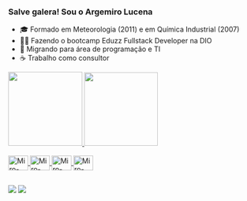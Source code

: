 ### Salve galera! Sou o Argemiro Lucena 
- 🎓 Formado em Meteorologia (2011) e em Química Industrial (2007)
- :man_student: Fazendo o bootcamp Eduzz Fullstack Developer na DIO
- :seedling: Migrando para área de programação e TI
- :coffee:  Trabalho como consultor
<div>
  <a href="https://github.com/argemirolucena">
  <img height="150em" src="https://github-readme-stats.vercel.app/api?username=argemirolucena&show_icons=true&theme=tokyonight&include_all_commits=true&count_private=true"/>
  <img height="149em" src="https://github-readme-stats.vercel.app/api/top-langs/?username=argemirolucena&layout=compact&langs_count=7&theme=tokyonight"/>
</div>
<div style="display: inline_block"><br>
  <img align="center" alt="Miro-CSS3" height="30" width="40" src="https://cdn.jsdelivr.net/gh/devicons/devicon/icons/css3/css3-original.svg">
  <img align="center" alt="Miro-HTML" height="30" width="40" src="https://cdn.jsdelivr.net/gh/devicons/devicon/icons/html5/html5-original.svg">
  <img align="center" alt="Miro-GIT" height="30" width="40" src="https://cdn.jsdelivr.net/gh/devicons/devicon/icons/git/git-original.svg">
  <img align="center" alt="Miro-JS6" height="30" width="40" src="https://cdn.jsdelivr.net/gh/devicons/devicon/icons/javascript/javascript-original.svg">

  ##
<div>
    <a href="https://www.linkedin.com/in/argemirolucena/" target="_blank"><img src="https://img.shields.io/badge/LinkedIn-0077B5?style=for-the-badge&logo=linkedin&logoColor=white" target="_blank"></a>
    <a href="https://www.instagram.com/argemirolucena/" target="_blank"><img src="https://img.shields.io/badge/Instagram-E4405F?style=for-the-badge&logo=instagram&logoColor=white" target="_blank"></a> 
</div>

